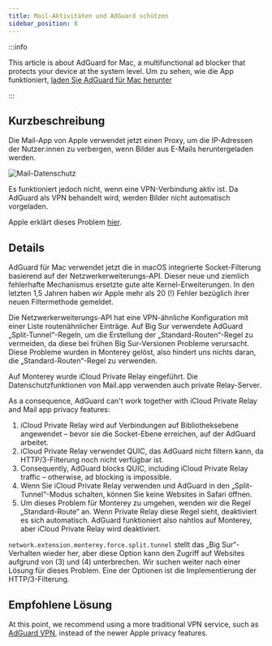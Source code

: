```yaml
---
title: Mail-Aktivitäten und AdGuard schützen
sidebar_position: 8
---
```


:::info

This article is about AdGuard for Mac, a multifunctional ad blocker that protects your device at the system level. Um zu sehen, wie die App funktioniert, [laden Sie AdGuard für Mac herunter](https://agrd.io/download-kb-adblock)

:::

## Kurzbeschreibung

Die Mail-App von Apple verwendet jetzt einen Proxy, um die IP-Adressen der Nutzer:innen zu verbergen, wenn Bilder aus E-Mails heruntergeladen werden.

![Mail-Datenschutz](https://cdn.adtidy.org/content/kb/ad_blocker/mac/mac_protectMailActivity.jpg)

Es funktioniert jedoch nicht, wenn eine VPN-Verbindung aktiv ist. Da AdGuard als VPN behandelt wird, werden Bilder nicht automatisch vorgeladen.

Apple erklärt dieses Problem [hier](https://support.apple.com/HT212797).

## Details

AdGuard für Mac verwendet jetzt die in macOS integrierte Socket-Filterung basierend auf der Netzwerkerweiterungs-API. Dieser neue und ziemlich fehlerhafte Mechanismus ersetzte gute alte Kernel-Erweiterungen. In den letzten 1,5 Jahren haben wir Apple mehr als 20 (!) Fehler bezüglich ihrer neuen Filtermethode gemeldet.

Die Netzwerkerweiterungs-API hat eine VPN-ähnliche Konfiguration mit einer Liste routenähnlicher Einträge. Auf Big Sur verwendete AdGuard „Split-Tunnel“-Regeln, um die Erstellung der „Standard-Routen“-Regel zu vermeiden, da diese bei frühen Big Sur-Versionen Probleme verursacht. Diese Probleme wurden in Monterey gelöst, also hindert uns nichts daran, die „Standard-Routen“-Regel zu verwenden.

Auf Monterey wurde iCloud Private Relay eingeführt. Die Datenschutzfunktionen von Mail.app verwenden auch private Relay-Server.

As a consequence, AdGuard can't work together with iCloud Private Relay and Mail app privacy features:

1. iCloud Private Relay wird auf Verbindungen auf Bibliotheksebene angewendet – bevor sie die Socket-Ebene erreichen, auf der AdGuard arbeitet.
2. iCloud Private Relay verwendet QUIC, das AdGuard nicht filtern kann, da HTTP/3-Filterung noch nicht verfügbar ist.
3. Consequently, AdGuard blocks QUIC, including iCloud Private Relay traffic – otherwise, ad blocking is impossible.
4. Wenn Sie iCloud Private Relay verwenden und AdGuard in den „Split-Tunnel“-Modus schalten, können Sie keine Websites in Safari öffnen.
5. Um dieses Problem für Monterey zu umgehen, wenden wir die Regel „Standard-Route“ an. Wenn Private Relay diese Regel sieht, deaktiviert es sich automatisch. AdGuard funktioniert also nahtlos auf Monterey, aber iCloud Private Relay wird deaktiviert.

`network.extension.monterey.force.split.tunnel` stellt das „Big Sur“-Verhalten wieder her, aber diese Option kann den Zugriff auf Websites aufgrund von (3) und (4) unterbrechen. Wir suchen weiter nach einer Lösung für dieses Problem. Eine der Optionen ist die Implementierung der HTTP/3-Filterung.

## Empfohlene Lösung

At this point, we recommend using a more traditional VPN service, such as [AdGuard VPN](https://adguard-vpn.com/), instead of the newer Apple privacy features.
